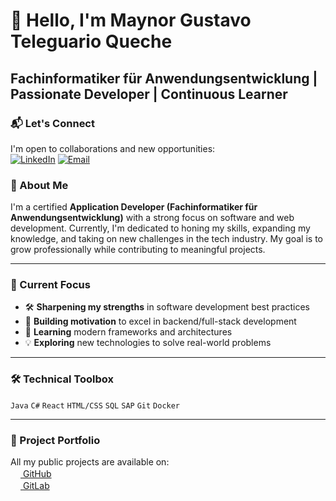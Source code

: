 # 👋 Hello, I'm Maynor Gustavo Teleguario Queche  
**Fachinformatiker für Anwendungsentwicklung | Passionate Developer | Continuous Learner**
---

### 📬 Let's Connect
I'm open to collaborations and new opportunities:  
[![LinkedIn](https://img.shields.io/badge/LinkedIn-Connect-blue)](https://www.linkedin.com/in/maynor-gustavo-teleguario-queche-b649ab1a8)
[![Email](https://img.shields.io/badge/Email-Contact-red)](mailto:Maynor_Teleguario@hotmail.com)





### 🚀 About Me
I'm a certified **Application Developer (Fachinformatiker für Anwendungsentwicklung)** with a strong focus on software and web development. Currently, I'm dedicated to honing my skills, expanding my knowledge, and taking on new challenges in the tech industry. My goal is to grow professionally while contributing to meaningful projects.

---

### 🔧 Current Focus
- 🛠 **Sharpening my strengths** in software development best practices
- 🚀 **Building motivation** to excel in backend/full-stack development
- 🌱 **Learning** modern frameworks and architectures
- 💡 **Exploring** new technologies to solve real-world problems

---
### 🛠 Technical Toolbox
`Java` `C#` `React` `HTML/CSS` `SQL` `SAP` `Git` `Docker`

---

### 📂 Project Portfolio
All my public projects are available on:  
[<img src="https://github.githubassets.com/favicons/favicon.png" width=16> GitHub](https://github.com/Gustavo-Teleguario)  
[<img src="https://about.gitlab.com/images/press/logo/png/gitlab-icon-rgb.png" width=16> GitLab](https://gitlab.com/users/Gustavo-Teleguario)

